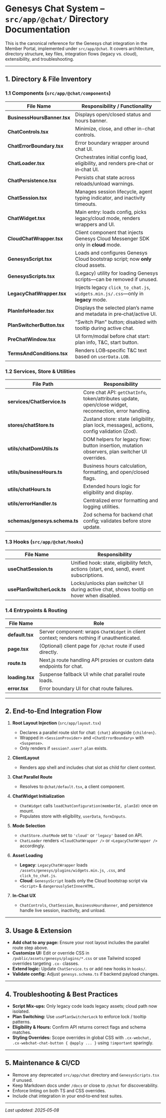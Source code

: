 # Genesys Chat System – `src/app/@chat/` Directory Documentation

This is the canonical reference for the Genesys chat integration in the Member Portal, implemented under `src/app/@chat`. It covers architecture, directory structure, key files, integration flows (legacy vs. cloud), extensibility, and troubleshooting.

---

## 1. Directory & File Inventory

### 1.1 Components (`src/app/@chat/components`)

| File Name                   | Responsibility / Functionality                                                     |
| --------------------------- | ---------------------------------------------------------------------------------- |
| **BusinessHoursBanner.tsx** | Displays open/closed status and hours banner.                                      |
| **ChatControls.tsx**        | Minimize, close, and other in-chat controls.                                       |
| **ChatErrorBoundary.tsx**   | Error boundary wrapper around chat UI.                                             |
| **ChatLoader.tsx**          | Orchestrates initial config load, eligibility, and renders pre‑chat or in‑chat UI. |
| **ChatPersistence.tsx**     | Persists chat state across reloads/unload warnings.                                |
| **ChatSession.tsx**         | Manages session lifecycle, agent typing indicator, and inactivity timeouts.        |
| **ChatWidget.tsx**          | Main entry: loads config, picks legacy/cloud mode, renders wrappers and UI.        |
| **CloudChatWrapper.tsx**    | Client component that injects Genesys Cloud Messenger SDK only in **cloud** mode.  |
| **GenesysScript.tsx**       | Loads and configures Genesys Cloud bootstrap script; now **only** cloud assets.    |
| **GenesysScripts.tsx**      | (Legacy) utility for loading Genesys scripts—can be removed if unused.             |
| **LegacyChatWrapper.tsx**   | Injects legacy `click_to_chat.js`, `widgets.min.js/.css`—only in **legacy** mode.  |
| **PlanInfoHeader.tsx**      | Displays the selected plan’s name and metadata in pre‑chat/active UI.              |
| **PlanSwitcherButton.tsx**  | "Switch Plan" button; disabled with tooltip during active chat.                    |
| **PreChatWindow\.tsx**      | UI form/modal before chat start: plan info, T\&C, start button.                    |
| **TermsAndConditions.tsx**  | Renders LOB‑specific T\&C text based on `userData.LOB`.                            |

### 1.2 Services, Store & Utilities

| File Path                     | Responsibility                                                                                          |
| ----------------------------- | ------------------------------------------------------------------------------------------------------- |
| **services/ChatService.ts**   | Core chat API: `getChatInfo`, token/attributes update, open/close widget, reconnection, error handling. |
| **stores/chatStore.ts**       | Zustand store: state (eligibility, plan lock, messages), actions, config validation (Zod).              |
| **utils/chatDomUtils.ts**     | DOM helpers for legacy flow: button insertion, mutation observers, plan switcher UI overrides.          |
| **utils/businessHours.ts**    | Business hours calculation, formatting, and open/closed flags.                                          |
| **utils/chatHours.ts**        | Extended hours logic for eligibility and display.                                                       |
| **utils/errorHandler.ts**     | Centralized error formatting and logging utilities.                                                     |
| **schemas/genesys.schema.ts** | Zod schema for backend chat config; validates before store update.                                      |

### 1.3 Hooks (`src/app/@chat/hooks`)

| File Name                  | Responsibility                                                                           |
| -------------------------- | ---------------------------------------------------------------------------------------- |
| **useChatSession.ts**      | Unified hook: state, eligibility fetch, actions (start, end, send), event subscriptions. |
| **usePlanSwitcherLock.ts** | Locks/unlocks plan switcher UI during active chat, shows tooltip on hover when disabled. |

### 1.4 Entrypoints & Routing

| File Name       | Role                                                                                        |
| --------------- | ------------------------------------------------------------------------------------------- |
| **default.tsx** | Server component: wraps `ChatWidget` in client context; renders nothing if unauthenticated. |
| **page.tsx**    | (Optional) client page for `/@chat` route if used directly.                                 |
| **route.ts**    | Next.js route handling API proxies or custom data endpoints for chat.                       |
| **loading.tsx** | Suspense fallback UI while chat parallel route loads.                                       |
| **error.tsx**   | Error boundary UI for chat route failures.                                                  |

---

## 2. End‑to‑End Integration Flow

1. **Root Layout Injection** (`src/app/layout.tsx`)

   - Declares a parallel route slot for chat: `{chat}` alongside `{children}`.
   - Wrapped in `<SessionProvider>` and `<ChatErrorBoundary>` with `<Suspense>`.
   - Only renders if `session?.user?.plan` exists.

2. **ClientLayout**

   - Renders app shell and includes chat slot as child for client context.

3. **Chat Parallel Route**

   - Resolves to `@chat/default.tsx`, a client component.

4. **ChatWidget Initialization**

   - `ChatWidget` calls `loadChatConfiguration(memberId, planId)` once on mount.
   - Populates store with eligibility, `userData`, `formInputs`.

5. **Mode Selection**

   - `chatStore.chatMode` set to `'cloud'` or `'legacy'` based on API.
   - `ChatLoader` renders `<CloudChatWrapper />` or `<LegacyChatWrapper />` accordingly.

6. **Asset Loading**

   - **Legacy**: `LegacyChatWrapper` loads `/assets/genesys/plugins/widgets.min.js`, `.css`, and `click_to_chat.js`.
   - **Cloud**: `GenesysScript` loads only the Cloud bootstrap script via `<Script>` & `dangerouslySetInnerHTML`.

7. **In‑Chat UX**

   - `ChatControls`, `ChatSession`, `BusinessHoursBanner`, and persistence handle live session, inactivity, and unload.

---

## 3. Usage & Extension

- **Add chat to any page:** Ensure your root layout includes the parallel route step above.
- **Customize UI:** Edit or override CSS in `/public/assets/genesys/plugins/*.css` or use Tailwind scoped overrides targeting `.cx-` classes.
- **Extend logic:** Update `ChatService.ts` or add new hooks in `hooks/`.
- **Validate config:** Adjust `genesys.schema.ts` if backend payload changes.

---

## 4. Troubleshooting & Best Practices

- **Script Mix‑ups:** Only legacy code loads legacy assets; cloud path now isolated.
- **Plan Switching:** Use `usePlanSwitcherLock` to enforce lock / tooltip patterns.
- **Eligibility & Hours:** Confirm API returns correct flags and schema matches.
- **Styling Overrides:** Scope overrides in global CSS with `.cx-webchat, .cx-webchat-chat-button { @apply ... }` using `!important` sparingly.

---

## 5. Maintenance & CI/CD

- Remove any deprecated `src/app/chat` directory and `GenesysScripts.tsx` if unused.
- Keep Markdown docs under `/docs` or close to `/@chat` for discoverability.
- Enforce linting on both TS and CSS overrides.
- Include chat integration in your end‑to‑end test suites.

---

_Last updated: 2025‑05‑08_
